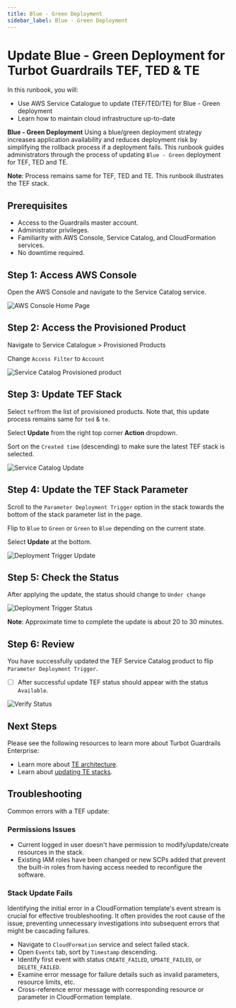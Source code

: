 ```yaml
---
title: Blue - Green Deployment
sidebar_label: Blue - Green Deployment
---
```


# Update Blue - Green Deployment for Turbot Guardrails TEF, TED & TE

In this runbook, you will:

- Use AWS Service Catalogue to update (TEF/TED/TE) for Blue - Green deployment
- Learn how to maintain cloud infrastructure up-to-date

**Blue - Green Deployment** Using a blue/green deployment strategy increases application availability and reduces deployment risk by simplifying the rollback process if a deployment fails. This runbook guides administrators through the process of updating `Blue - Green` deployment for TEF, TED and TE.

**Note**: Process remains same for TEF, TED and TE. This runbook illustrates the TEF stack.

## Prerequisites

- Access to the Guardrails master account.
- Administrator privileges.
- Familiarity with AWS Console, Service Catalog, and CloudFormation services.
- No downtime required.

## Step 1: Access AWS Console

Open the AWS Console and navigate to the Service Catalog service.

![AWS Console Home Page](/images/docs/guardrails/runbooks/enterprise-install/blue-green-deployment/aws-service-catalog-console.png)

## Step 2: Access the Provisioned Product

Navigate to Service Catalogue > Provisioned Products

Change `Access Filter` to `Account`

![Service Catalog Provisioned product](/images/docs/guardrails/runbooks/enterprise-install/blue-green-deployment/aws-service-catalog-provisioned-product-list.png)


## Step 3: Update TEF Stack

Select `tef`from the list of provisioned products. Note that, this update process remains same for `ted` & `te`.

Select **Update** from the right top corner **Action** dropdown.

Sort on the `Created time` (descending) to make sure the latest TEF stack is selected.

![Service Catalog Update](/images/docs/guardrails/runbooks/enterprise-install/blue-green-deployment/aws-service-catalog-tef-update.png)

## Step 4: Update the TEF Stack Parameter

Scroll to the `Parameter Deployment Trigger` option in the stack towards the bottom of the stack parameter list in the page.

Flip to `Blue` to `Green` or `Green` to `Blue` depending on the current state.

Select **Update** at the bottom.

![Deployment Trigger Update](/images/docs/guardrails/runbooks/enterprise-install/blue-green-deployment/aws-service-catalog-tef-trigger-change.png)

## Step 5: Check the Status

After applying the update, the status should change to `Under change`

![Deployment Trigger Status](/images/docs/guardrails/runbooks/enterprise-install/blue-green-deployment/aws-service-catalog-tef-update-status-in-progress.png)

**Note**: Approximate time to complete the update is about 20 to 30 minutes.

## Step 6: Review

You have successfully updated the TEF Service Catalog product to flip `Parameter Deployment Trigger`.

- [ ] After successful update TEF status should appear with the status `Available`.

![Verify Status](/images/docs/guardrails/runbooks/enterprise-install/blue-green-deployment/aws-service-catalog-tef-update-verify-available.png)


## Next Steps

Please see the following resources to learn more about Turbot Guardrails Enterprise:

- Learn more about [TE architecture](https://turbot.com/guardrails/docs/enterprise/architecture).
- Learn about [updating TE stacks](https://turbot.com/guardrails/docs/enterprise/updating-stacks).

## Troubleshooting

Common errors with a TEF update:

### Permissions Issues

- Current logged in user doesn't have permission to modify/update/create resources in the stack.
- Existing IAM roles have been changed or new SCPs added that prevent the built-in roles from having access needed to reconfigure the software.

### Stack Update Fails

Identifying the initial error in a CloudFormation template's event stream is crucial for effective troubleshooting. It often provides the root cause of the issue, preventing unnecessary investigations into subsequent errors that might be cascading failures.

- Navigate to `CloudFormation` service and select failed stack.
- Open `Events` tab, sort by `Timestamp` descending.
- Identify first event with status `CREATE_FAILED`, `UPDATE_FAILED`, or `DELETE_FAILED`.
- Examine error message for failure details such as invalid parameters, resource limits, etc.
- Cross-reference error message with corresponding resource or parameter in CloudFormation template.
